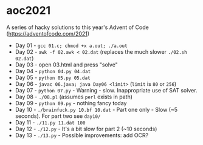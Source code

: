 # aoc2021
A series of hacky solutions to this year's Advent of Code (https://adventofcode.com/2021)

- Day 01 - `gcc 01.c; chmod +x a.out; ./a.out`
- Day 02 - `awk -f 02.awk < 02.dat` (replaces the much slower `./02.sh 02.dat`)
- Day 03 - open 03.html and press "solve"
- Day 04 - `python 04.py 04.dat`
- Day 05 - `python 05.py 05.dat`
- Day 06 - `javac 06.java; java Day06 <limit>` (`limit` is `80` or `256`)
- Day 07 - `python 07.py` - Warning - slow.  Inappropriate use of SAT solver.
- Day 08 - `./08.pl` (assumes `perl` exists in path)
- Day 09 - `python 09.py` - nothing fancy today
- Day 10 - `./brainfuck.py 10.bf 10.dat` - Part one only - Slow (~5 seconds).  For part two see `day10/`
- Day 11 - `./11.py 11.dat 100`
- Day 12 - `./12.py` - It's a bit slow for part 2 (~10 seconds)
- Day 13 - `./13.py` - Possible improvements: add OCR?
